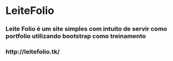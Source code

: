 <h1> LeiteFolio </h1>
<h3> Leite Folio é um site simples com intuito de servir como portfolio utilizando bootstrap como treinamento </h3>
<h3> http://leitefolio.tk/ </h3>
